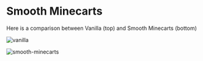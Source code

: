 # Smooth Minecarts
Here is a comparison between Vanilla (top) and Smooth Minecarts (bottom)

![vanilla](https://github.com/user-attachments/assets/4f37103e-0e12-4b92-8ef5-c7b30706f229)

![smooth-minecarts](https://github.com/user-attachments/assets/00f71b7e-bc69-479f-a825-340757324356)
